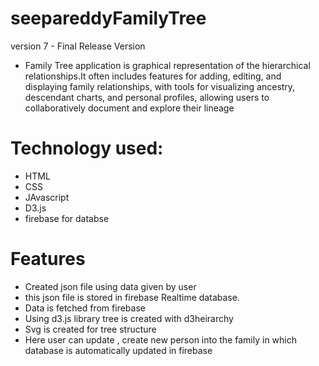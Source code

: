 # seepareddyFamilyTree
 version 7 - Final Release Version

 -  Family Tree application is graphical representation of the hierarchical relationships.It often includes features for adding, editing, and displaying family relationships, with tools for visualizing ancestry, descendant charts, and personal profiles, allowing users to collaboratively document and explore their lineage
 # Technology used:
 -  HTML
 - CSS
 - JAvascript
 - D3.js
 - firebase for databse

 # Features
 - Created json file using data given by user
 - this json file is stored in firebase Realtime database.
 - Data is fetched from firebase
 - Using d3.js library tree is created with d3heirarchy
 - Svg is created for tree structure
 - Here user can update , create new person into the family in which database is        automatically updated in firebase
